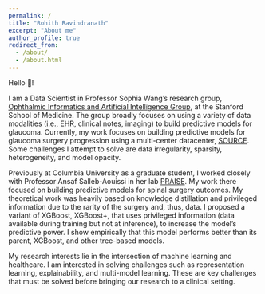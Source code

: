 ```yaml
---
permalink: /
title: "Rohith Ravindranath"
excerpt: "About me"
author_profile: true
redirect_from: 
  - /about/
  - /about.html
---
```


Hello 👋! 

I am a Data Scientist in Professor Sophia Wang’s research group, [Ophthalmic Informatics and Artificial Intelligence Group](https://optima.sites.stanford.edu), at the Stanford School of Medicine. The group broadly focuses on using a variety of data modalities (i.e., EHR, clinical notes, imaging) to build predictive models for glaucoma. Currently, my work focuses on building predictive models for glaucoma surgery progression using a multi-center datacenter, [SOURCE](https://www.sourcecollaborative.org/). Some challenges I attempt to solve are data irregularity, sparsity, heterogeneity, and model opacity. 

Previously at Columbia University as a graduate student, I worked closely with Professor Ansaf Salleb-Aouissi in her lab [PRAISE](http://www.cs.columbia.edu/~ansaf/praise/index.html). My work there focused on building predictive models for spinal surgery outcomes. My theoretical work was heavily based on knowledge distillation and privileged information due to the rarity of the surgery and, thus, data. I proposed a variant of XGBoost, XGBoost+, that uses privileged information (data available during training but not at inference), to increase the model’s predictive power. I show empirically that this model performs better than its parent, XGBoost, and other tree-based models.

My research interests lie in the intersection of machine learning and healthcare. I am interested in solving challenges such as representation learning, explainability, and multi-model learning. These are key challenges that must be solved before bringing our research to a clinical setting. 